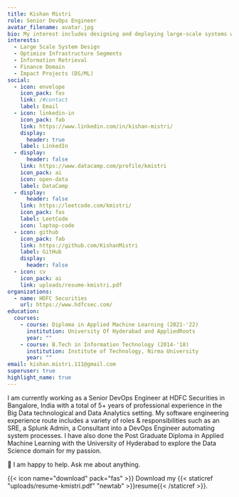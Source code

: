 ```yaml
---
title: Kishan Mistri
role: Senior DevOps Engineer
avatar_filename: avatar.jpg
bio: My interest includes designing and deploying large-scale systems while automating small tasks & micro designs. In my extra time, I would like to solve day-to-day data science problems, efficiently deploy, scale & manage ML to convert them to my pet projects or just read about the progress of ML.
interests:
  - Large Scale System Design
  - Optimize Infrastructure Segments
  - Information Retrieval
  - Finance Domain
  - Impact Projects (DS/ML)
social:
  - icon: envelope
    icon_pack: fas
    link: /#contact
    label: Email
  - icon: linkedin-in
    icon_pack: fab
    link: https://www.linkedin.com/in/kishan-mistri/
    display:
      header: true
    label: LinkedIn
  - display:
      header: false
    link: https://www.datacamp.com/profile/kmistri
    icon_pack: ai
    icon: open-data
    label: DataCamp
  - display:
      header: false
    link: https://leetcode.com/kmistri/
    icon_pack: fas
    label: LeetCode
    icon: laptop-code
  - icon: github
    icon_pack: fab
    link: https://github.com/KishanMistri
    label: GitHub
    display:
      header: false
  - icon: cv
    icon_pack: ai
    link: uploads/resume-kmistri.pdf
organizations:
  - name: HDFC Securities
    url: https://www.hdfcsec.com/
education:
  courses:
    - course: Diploma in Applied Machine Learning (2021-'22)
      institution: University Of Hyderabad and AppliedRoots
      year: ""
    - course: B.Tech in Information Technology (2014-'18)
      institution: Institute of Technology, Nirma University
      year: ""
email: kishan.mistri.111@gmail.com
superuser: true
highlight_name: true
---
```

I am currently working as a Senior DevOps Engineer at HDFC Securities in Bangalore, India with a total of 5+ years of professional experience in the Big Data technological and Data Analytics setting. My software engineering experience route includes a variety of roles & responsibilities such as an SRE, a Splunk Admin, a Consultant into a DevOps Engineer automating system processes. I have also done the Post Graduate Diploma in Applied Machine Learning with the University of Hyderabad to explore the Data Science domain for my passion.

💬 I am happy to help. Ask me about anything.

{{< icon name="download" pack="fas" >}} Download my {{< staticref "uploads/resume-kmistri.pdf" "newtab" >}}resume{{< /staticref >}}.
